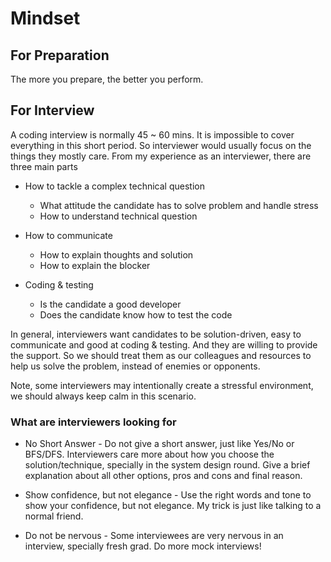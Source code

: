 # Mindset

## For Preparation

The more you prepare, the better you perform.

## For Interview

A coding interview is normally 45 ~ 60 mins. It is impossible to cover everything in this short period. So interviewer would usually focus on the things they mostly care. From my experience as an interviewer, there are three main parts

- How to tackle a complex technical question
  - What attitude the candidate has to solve problem and handle stress
  - How to understand technical question

- How to communicate
  - How to explain thoughts and solution
  - How to explain the blocker

- Coding & testing
  - Is the candidate a good developer
  - Does the candidate know how to test the code

In general, interviewers want candidates to be solution-driven, easy to communicate and good at coding & testing. And they are willing to provide the support. So we should treat them as our colleagues and resources to help us solve the problem, instead of enemies or opponents.

Note, some interviewers may intentionally create a stressful environment, we should always keep calm in this scenario.

### What are interviewers looking for

- No Short Answer - Do not give a short answer, just like Yes/No or BFS/DFS. Interviewers care more about how you choose the solution/technique, specially in the system design round. Give a brief explanation about all other options, pros and cons and final reason.

- Show confidence, but not elegance - Use the right words and tone to show your confidence, but not elegance. My trick is just like talking to a normal friend.

- Do not be nervous - Some interviewees are very nervous in an interview, specially fresh grad. Do more mock interviews!

